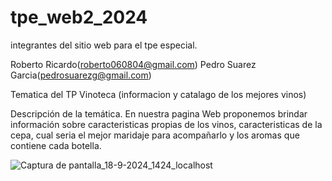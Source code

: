 # tpe_web2_2024 
integrantes del sitio web para el tpe especial.

Roberto Ricardo(roberto060804@gmail.com)
Pedro Suarez Garcia(pedrosuarezg@gmail.com)

Tematica del TP Vinoteca (informacion y catalago de los mejores vinos)

Descripción de la temática. En nuestra pagina Web proponemos brindar información sobre caracteristicas propias de los vinos, caracteristicas de la cepa, cual seria el mejor maridaje para acompañarlo y los aromas que contiene cada botella.


![Captura de pantalla_18-9-2024_1424_localhost](https://github.com/user-attachments/assets/2ce0e315-a8aa-47fd-b872-cedb79dc411a)

